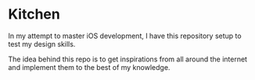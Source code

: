 # Kitchen

In my attempt to master iOS development, I have this repository setup to test my design skills.

The idea behind this repo is to get inspirations from all around the internet and implement them to the best of my knowledge.
